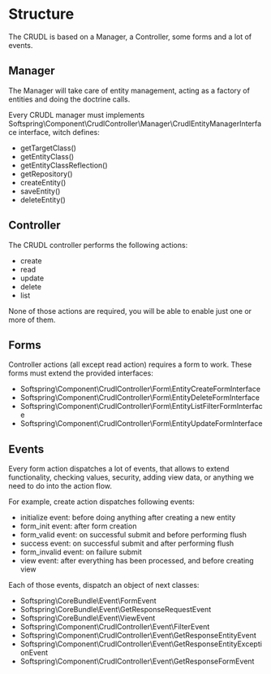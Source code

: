 
# Structure

The CRUDL is based on a Manager, a Controller, some forms and a lot of events.

## Manager

The Manager will take care of entity management, acting as a factory of entities and doing the doctrine calls.

Every CRUDL manager must implements Softspring\Component\CrudlController\Manager\CrudlEntityManagerInterface interface, witch defines:

- getTargetClass()
- getEntityClass()
- getEntityClassReflection()
- getRepository()
- createEntity()
- saveEntity()
- deleteEntity()

## Controller

The CRUDL controller performs the following actions:

- create
- read
- update
- delete
- list

None of those actions are required, you will be able to enable just one or more of them.

## Forms

Controller actions (all except read action) requires a form to work. These forms must
extend the provided interfaces:

- Softspring\Component\CrudlController\Form\EntityCreateFormInterface
- Softspring\Component\CrudlController\Form\EntityDeleteFormInterface
- Softspring\Component\CrudlController\Form\EntityListFilterFormInterface
- Softspring\Component\CrudlController\Form\EntityUpdateFormInterface

## Events

Every form action dispatches a lot of events, that allows to extend functionality, checking
values, security, adding view data, or anything we need to do into the action flow.

For example, create action dispatches following events:

- initialize event: before doing anything after creating a new entity
- form_init event: after form creation
- form_valid event: on successful submit and before performing flush
- success event: on successful submit and after performing flush
- form_invalid event: on failure submit
- view event: after everything has been processed, and before creating view

Each of those events, dispatch an object of next classes:

- Softspring\CoreBundle\Event\FormEvent
- Softspring\CoreBundle\Event\GetResponseRequestEvent
- Softspring\CoreBundle\Event\ViewEvent
- Softspring\Component\CrudlController\Event\FilterEvent
- Softspring\Component\CrudlController\Event\GetResponseEntityEvent
- Softspring\Component\CrudlController\Event\GetResponseEntityExceptionEvent
- Softspring\Component\CrudlController\Event\GetResponseFormEvent